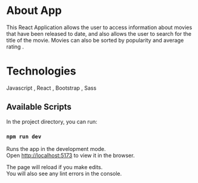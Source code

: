 # About App

This React Application allows the user to access information about movies that have been released to date, and also allows the user to search for the title of the movie. Movies can also be sorted by popularity and average rating .

# Technologies 

Javascript , React , Bootstrap , Sass

## Available Scripts

In the project directory, you can run:

### `npm run dev`

Runs the app in the development mode.\
Open [http://localhost:5173](http://localhost:5173) to view it in the browser.

The page will reload if you make edits.\
You will also see any lint errors in the console.

